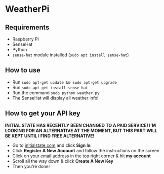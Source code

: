 # WeatherPi
## Requirements
* Raspberry Pi
* SenseHat
* Python
* ``sense-hat`` module installed (``sudo apt install sense-hat``)

## How to use
* Run ``sudo apt-get update && sudo apt-get upgrade``
* Run ``sudo apt-get install sense-hat``
* Run the command ``sudo python weather.py``
* The SenseHat will display all weather info!


## How to get your API key
**INITIAL STATE HAS RECENTLY BEEN CHANGED TO A PAID SERVICE! I'M LOOKING FOR AN ALTERNATIVE AT THE MOMENT, BUT THIS PART WILL BE KEPT UNTIL I FIND FREE ALTERNATIVE!**
* Go to [initialstate.com](https://www.initialstate.com/) and click **Sign In** 
* Click **Register A New Account** and follow the instructions on the screen
* Click on your email address in the top right corner & hit **my account**
* Scroll all the way down & click **Create A New Key**
* Then you're done!
